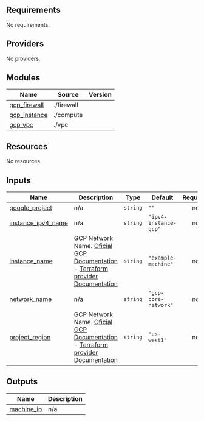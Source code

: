 <!-- BEGIN_TF_DOCS -->
## Requirements

No requirements.

## Providers

No providers.

## Modules

| Name | Source | Version |
|------|--------|---------|
| <a name="module_gcp_firewall"></a> [gcp\_firewall](#module\_gcp\_firewall) | ./firewall |  |
| <a name="module_gcp_instance"></a> [gcp\_instance](#module\_gcp\_instance) | ./compute |  |
| <a name="module_gcp_vpc"></a> [gcp\_vpc](#module\_gcp\_vpc) | ./vpc |  |

## Resources

No resources.

## Inputs

| Name | Description | Type | Default | Required |
|------|-------------|------|---------|:--------:|
| <a name="input_google_project"></a> [google\_project](#input\_google\_project) | n/a | `string` | `""` | no |
| <a name="input_instance_ipv4_name"></a> [instance\_ipv4\_name](#input\_instance\_ipv4\_name) | n/a | `string` | `"ipv4-instance-gcp"` | no |
| <a name="input_instance_name"></a> [instance\_name](#input\_instance\_name) | GCP Network Name. [Oficial GCP Documentation](https://cloud.google.com/compute/docs/machine-types) - [Terraform provider Documentation](https://registry.terraform.io/providers/hashicorp/google/latest/docs/resources/compute_instance#machine_type) | `string` | `"example-machine"` | no |
| <a name="input_network_name"></a> [network\_name](#input\_network\_name) | n/a | `string` | `"gcp-core-network"` | no |
| <a name="input_project_region"></a> [project\_region](#input\_project\_region) | GCP Network Name. [Oficial GCP Documentation](https://cloud.google.com/compute/docs/machine-types) - [Terraform provider Documentation](https://registry.terraform.io/providers/hashicorp/google/latest/docs/resources/compute_instance#machine_type) | `string` | `"us-west1"` | no |

## Outputs

| Name | Description |
|------|-------------|
| <a name="output_machine_ip"></a> [machine\_ip](#output\_machine\_ip) | n/a |
<!-- END_TF_DOCS -->